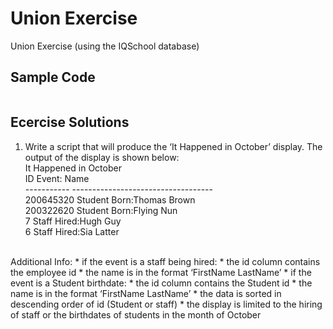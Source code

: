 # Union Exercise
Union Exercise (using the IQSchool database)
## Sample Code

```sql

```

## Ecercise Solutions
1. Write a script that will produce the ‘It Happened in October’ display. The output of the display is shown below:<br>
It Happened in October<br>
ID Event:   Name<br>
----------- -----------------------------------<br>
200645320   Student Born:Thomas Brown<br>
200322620   Student Born:Flying Nun<br>
7           Staff Hired:Hugh Guy<br>
6           Staff Hired:Sia Latter<br>
<br>
Additional Info:
* if the event is a staff being hired:
* the id column contains the employee id
* the name is in the format ‘FirstName LastName’
* if the event is a Student birthdate:
* the id column contains the Student id
* the name is in the format ‘FirstName LastName’
* the data is sorted in descending order of id (Student or staff)
* the display is limited to the hiring of staff or the birthdates of students in the month of October

```sql

```